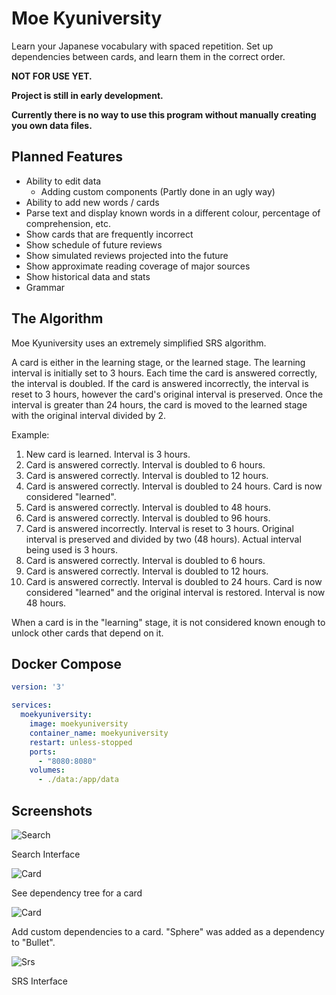 # Moe Kyuniversity

Learn your Japanese vocabulary with spaced repetition. Set up dependencies between cards, and learn them in the correct order.

**NOT FOR USE YET.**

**Project is still in early development.**

**Currently there is no way to use this program without manually creating you own data files.**

## Planned Features
- Ability to edit data
    - Adding custom components (Partly done in an ugly way)
- Ability to add new words / cards
- Parse text and display known words in a different colour, percentage of comprehension, etc.
- Show cards that are frequently incorrect
- Show schedule of future reviews
- Show simulated reviews projected into the future
- Show approximate reading coverage of major sources
- Show historical data and stats
- Grammar

## The Algorithm
Moe Kyuniversity uses an extremely simplified SRS algorithm.

A card is either in the learning stage, or the learned stage. The learning interval is initially set to 3 hours. Each time the card is answered correctly, the interval is doubled. If the card is answered incorrectly, the interval is reset to 3 hours, however the card's original interval is preserved. Once the interval is greater than 24 hours, the card is moved to the learned stage with the original interval divided by 2.

Example:
1. New card is learned. Interval is 3 hours.
2. Card is answered correctly. Interval is doubled to 6 hours.
3. Card is answered correctly. Interval is doubled to 12 hours.
4. Card is answered correctly. Interval is doubled to 24 hours. Card is now considered "learned".
5. Card is answered correctly. Interval is doubled to 48 hours.
6. Card is answered correctly. Interval is doubled to 96 hours.
7. Card is answered incorrectly. Interval is reset to 3 hours. Original interval is preserved and divided by two (48 hours). Actual interval being used is 3 hours.
8. Card is answered correctly. Interval is doubled to 6 hours.
9. Card is answered correctly. Interval is doubled to 12 hours.
10. Card is answered correctly. Interval is doubled to 24 hours. Card is now considered "learned" and the original interval is restored. Interval is now 48 hours.

When a card is in the "learning" stage, it is not considered known enough to unlock other cards that depend on it.

## Docker Compose
```yaml
version: '3'

services:
  moekyuniversity:
    image: moekyuniversity
    container_name: moekyuniversity
    restart: unless-stopped
    ports:
      - "8080:8080"
    volumes:
      - ./data:/app/data
```

## Screenshots
![Search](./static/img/search_demo.png)

Search Interface

![Card](./static/img/card_dog_kanji.png)

See dependency tree for a card

![Card](./static/img/card_bullet.png)

Add custom dependencies to a card. "Sphere" was added as a dependency to "Bullet".

![Srs](./static/img/srs_demo.gif)

SRS Interface